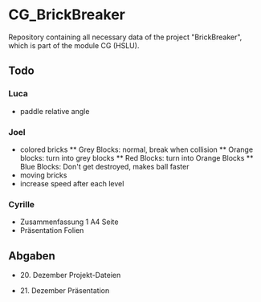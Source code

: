 # CG_BrickBreaker
Repository containing all necessary data of the project "BrickBreaker", which is part of the module CG (HSLU).


## Todo

### Luca
 * paddle relative angle
 
 
### Joel
* colored bricks
** Grey Blocks: normal, break when collision
** Orange blocks: turn into grey blocks 
** Red Blocks: turn into Orange Blocks
** Blue Blocks: Don't get destroyed, makes ball faster
* moving bricks
* increase speed after each level


### Cyrille

* Zusammenfassung 1 A4 Seite
* Präsentation Folien


## Abgaben

* 20\. Dezember Projekt-Dateien

* 21\. Dezember Präsentation
